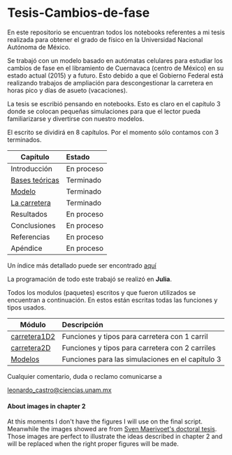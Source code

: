 # Tesis-Cambios-de-fase


En este repositorio se encuentran todos los notebooks referentes a mi tesis realizada para obtener el grado de físico en la Universidad Nacional Autónoma de México. 

Se trabajó con un modelo basado en autómatas celulares para estudiar los cambios de fase en el libramiento de Cuernavaca (centro de México) en su estado actual (2015) y a futuro. Esto debido a que el Gobierno Federal está realizando trabajos de ampliación para descongestionar la carretera en horas pico y días de asueto (vacaciones).

La tesis se escribió pensando en notebooks. Esto es claro en el capítulo 3 donde se colocan pequeñas simulaciones para que el lector pueda familiarizarse y divertirse con nuestro modelos.

El escrito se dividirá en 8 capítulos. Por el momento sólo contamos con 3 terminados.

| Capítulo              | Estado        |
---|:--
Introducción | En proceso
[Bases teóricas](https://github.com/LeonardoCastro/Tesis-Cambios-de-fase/blob/master/Escrito/2%20-%20Bases%20teoricas.ipynb) | Terminado
[Modelo](https://github.com/LeonardoCastro/Tesis-Cambios-de-fase/blob/master/Escrito/3%20-%20Modelo.ipynb) | Terminado
[La carretera](https://github.com/LeonardoCastro/Tesis-Cambios-de-fase/blob/master/Escrito/4%20-%20Carretera.ipynb) | Terminado
Resultados | En proceso
Conclusiones | En proceso
Referencias | En proceso
Apéndice | En proceso

Un índice más detallado puede ser encontrado [aquí](https://github.com/LeonardoCastro/Tesis-Cambios-de-fase/blob/master/Escrito/0%20-%20Indice.ipynb)

La programación de todo este trabajó se realizó en **Julia**. 

Todos los modulos (paquetes) escritos y que fueron utilizados se encuentran a continuación. En estos están escritas todas las funciones y tipos usados.

| Módulo              | Descripción        |
---|:--
[carretera1D2](https://github.com/LeonardoCastro/Tesis-Cambios-de-fase/blob/master/Escrito/carretera1D2.jl) | Funciones y tipos para carretera con 1 carril
[carretera2D](https://github.com/LeonardoCastro/Tesis-Cambios-de-fase/blob/master/Escrito/carretera2D.jl) | Funciones y tipos para carretera con 2 carriles
[Modelos](https://github.com/LeonardoCastro/Tesis-Cambios-de-fase/blob/master/Escrito/Modelos.jl) | Funciones para las simulaciones en el capítulo 3


Cualquier comentario, duda o reclamo comunicarse a

leonardo_castro@ciencias.unam.mx

#### About images in chapter 2

At this moments I don't have the figures I will use on the final script. Meanwhile the images showed are from [Sven Maerivoet's doctoral tesis](http://www.maerivoet.org/index.php?page=traffic-dissertation). Those images are perfect to illustrate the ideas described in chapter 2 and will be replaced when the right proper figures will be made. 

